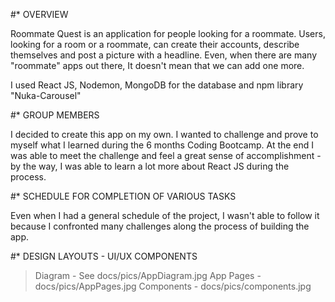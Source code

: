 #* OVERVIEW
<p>Roommate Quest is an application for people looking for a roommate.  Users, looking for a room or a roommate, can create their accounts, describe themselves and post a picture with a headline.
Even, when there are many "roommate" apps out there, It doesn't mean that we can add one more.
</p>
<p>
I used React JS, Nodemon, MongoDB for the database and npm library "Nuka-Carousel"
</p>

#* GROUP MEMBERS
<p> I decided to create this app on my own. I wanted to challenge and prove to myself what I learned during the 6 months Coding Bootcamp. At the end I was able to meet the challenge and feel a great sense of accomplishment - by the way, I was able to learn a lot more about React JS during the process.
</p>

#* SCHEDULE FOR COMPLETION OF VARIOUS TASKS
<p> Even when I had a general schedule of the project, I wasn't able to follow it because I confronted many challenges along the process of building the app. 
</p>

#* DESIGN LAYOUTS - UI/UX COMPONENTS 
> Diagram - See docs/pics/AppDiagram.jpg
> App Pages - docs/pics/AppPages.jpg
> Components - docs/pics/components.jpg
